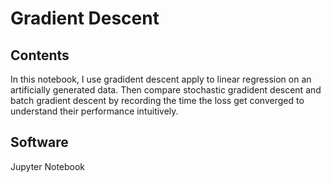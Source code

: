 # Gradient Descent
## Contents
In this notebook, I use gradident descent apply to linear regression on an artificially generated data. Then compare stochastic gradident descent and batch gradient descent by recording the time the loss get converged to understand their performance intuitively.

## Software
Jupyter Notebook
